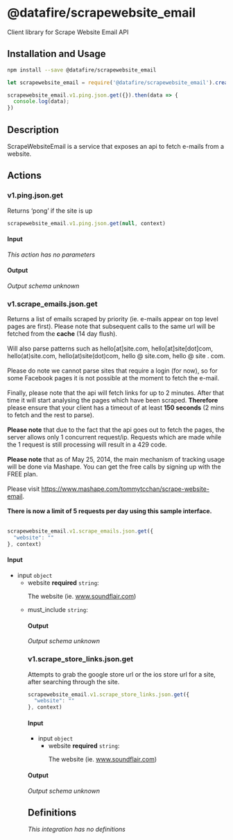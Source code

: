 # @datafire/scrapewebsite_email

Client library for Scrape Website Email API

## Installation and Usage
```bash
npm install --save @datafire/scrapewebsite_email
```
```js
let scrapewebsite_email = require('@datafire/scrapewebsite_email').create();

scrapewebsite_email.v1.ping.json.get({}).then(data => {
  console.log(data);
})
```

## Description

ScrapeWebsiteEmail is a service that exposes an api to fetch e-mails from a website.

## Actions

### v1.ping.json.get
<p>Returns ‘pong’ if the site is up</p>



```js
scrapewebsite_email.v1.ping.json.get(null, context)
```

#### Input
*This action has no parameters*

#### Output
*Output schema unknown*

### v1.scrape_emails.json.get
Returns a list of emails scraped by priority (ie. e-mails appear on top level pages are first). Please note that subsequent calls to the same url will be fetched from the <b>cache</b> (14 day flush). <br/><br/>Will also parse patterns such as hello[at]site.com, hello[at]site[dot]com, hello(at)site.com, hello(at)site(dot)com, hello @ site.com, hello @ site . com. <br/><br/>Please do note we cannot parse sites that require a login (for now), so for some Facebook pages it is not possible at the moment to fetch the e-mail.<br/><br/>Finally, please note that the api will fetch links for up to 2 minutes. After that time it will start analysing the pages which have been scraped. <b>Therefore</b> please ensure that your client has a timeout of at least <b>150 seconds</b> (2 mins to fetch and the rest to parse). <br/><br/><b>Please note</b> that due to the fact that the api goes out to fetch the pages, the server allows only 1 concurrent request/ip. Requests which are made while the 1 request is still processing will result in a 429 code.<br/><br/><b>Please note</b> that as of May 25, 2014, the main mechanism of tracking usage will be done via Mashape. You can get the free calls by signing up with the FREE plan.<br/><br/>Please visit <a href='https://www.mashape.com/tommytcchan/scrape-website-email'>https://www.mashape.com/tommytcchan/scrape-website-email</a>.<br/><br/><b>There is now a limit of 5 requests per day using this sample interface.</b><br/><br/>


```js
scrapewebsite_email.v1.scrape_emails.json.get({
  "website": ""
}, context)
```

#### Input
* input `object`
  * website **required** `string`: <p>The website (ie. www.soundflair.com)</p>
  * must_include `string`: <table>

#### Output
*Output schema unknown*

### v1.scrape_store_links.json.get
Attempts to grab the google store url or the ios store url for a site, after searching through the site.


```js
scrapewebsite_email.v1.scrape_store_links.json.get({
  "website": ""
}, context)
```

#### Input
* input `object`
  * website **required** `string`: <p>The website (ie. www.soundflair.com)</p>

#### Output
*Output schema unknown*



## Definitions

*This integration has no definitions*
